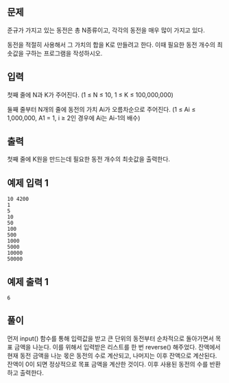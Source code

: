 ## 문제
준규가 가지고 있는 동전은 총 N종류이고, 각각의 동전을 매우 많이 가지고 있다.

동전을 적절히 사용해서 그 가치의 합을 K로 만들려고 한다. 이때 필요한 동전 개수의 최솟값을 구하는 프로그램을 작성하시오.

## 입력
첫째 줄에 N과 K가 주어진다. (1 ≤ N ≤ 10, 1 ≤ K ≤ 100,000,000)

둘째 줄부터 N개의 줄에 동전의 가치 Ai가 오름차순으로 주어진다. (1 ≤ Ai ≤ 1,000,000, A1 = 1, i ≥ 2인 경우에 Ai는 Ai-1의 배수)

## 출력
첫째 줄에 K원을 만드는데 필요한 동전 개수의 최솟값을 출력한다.

## 예제 입력 1 
```
10 4200
1
5
10
50
100
500
1000
5000
10000
50000
```

## 예제 출력 1 
```
6
```


## 풀이
먼저 input() 함수를 통해 입력값을 받고 큰 단위의 동전부터 순차적으로 돌아가면서 목표 금액을 나눈다.
이를 위해서 입력받은 리스트를 한 번 reverse() 해주었다.
잔액에서 현재 동전 금액을 나눈 몫은 동전의 수로 계산되고, 나머지는 이후 잔액으로 계산된다.
잔액이 0이 되면 정상적으로 목표 금액을 계산한 것이다. 이후 사용된 동전의 수를 반환하고 출력한다.
